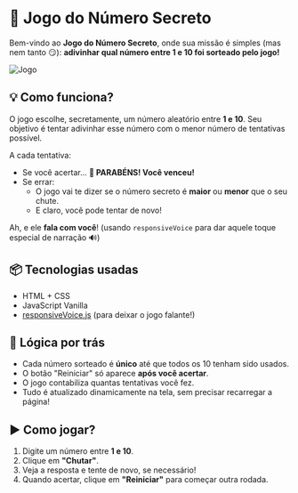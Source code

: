 # 🎯 Jogo do Número Secreto

Bem-vindo ao **Jogo do Número Secreto**, onde sua missão é simples (mas nem tanto 😏): **adivinhar qual número entre 1 e 10 foi sorteado pelo jogo!**

![Jogo](https://i.postimg.cc/nz5FHvtj/Captura-de-tela-2025-10-19-151558.png)


## 💡 Como funciona?

O jogo escolhe, secretamente, um número aleatório entre **1 e 10**. Seu objetivo é tentar adivinhar esse número com o menor número de tentativas possível.

A cada tentativa:

- Se você acertar... **🎉 PARABÉNS! Você venceu!**
- Se errar:
  - O jogo vai te dizer se o número secreto é **maior** ou **menor** que o seu chute.
  - E claro, você pode tentar de novo!

Ah, e ele **fala com você**! (usando `responsiveVoice` para dar aquele toque especial de narração 🔊)

## 📦 Tecnologias usadas

- HTML + CSS
- JavaScript Vanilla
- [responsiveVoice.js](https://responsivevoice.org/) (para deixar o jogo falante!)

## 🧠 Lógica por trás

- Cada número sorteado é **único** até que todos os 10 tenham sido usados.
- O botão "Reiniciar" só aparece **após você acertar**.
- O jogo contabiliza quantas tentativas você fez.
- Tudo é atualizado dinamicamente na tela, sem precisar recarregar a página!

## ▶️ Como jogar?

1. Digite um número entre **1 e 10**.
2. Clique em **"Chutar"**.
3. Veja a resposta e tente de novo, se necessário!
4. Quando acertar, clique em **"Reiniciar"** para começar outra rodada.

